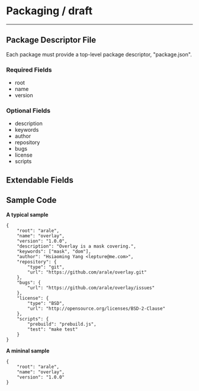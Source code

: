 # Packaging / draft

-----


## Package Descriptor File

Each package must provide a top-level package descriptor, "package.json".


### Required Fields

- root
- name
- version


### Optional Fields

- description
- keywords
- author
- repository
- bugs
- license
- scripts

## Extendable Fields


## Sample Code

**A typical sample**

```
{
    "root": "arale",
    "name": "overlay",
    "version": "1.0.0",
    "description": "Overlay is a mask covering.",
    "keywords": ["mask", "dom"],
    "author": "Hsiaoming Yang <lepture@me.com>",
    "repository": {
        "type": "git",
        "url": "https://github.com/arale/overlay.git"
    },
    "bugs": {
        "url": "https://github.com/arale/overlay/issues"
    },
    "license": {
        "type": "BSD",
        "url": "http://opensource.org/licenses/BSD-2-Clause"
    },
    "scripts": {
        "prebuild": "prebuild.js",
        "test": "make test"
    }
}
```

**A mininal sample**

```
{
    "root": "arale",
    "name": "overlay",
    "version": "1.0.0"
}
```

